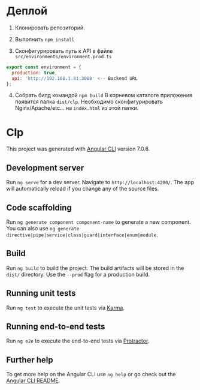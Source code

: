 # Деплой

1. Клонировать репозиторий.

2. Выполнить `npm install`

3. Сконфигурировать путь к API в файле `src/environments/environment.prod.ts` 

```javascript
export const environment = {
  production: true,
  api: 'http://192.168.1.81:3008' <-- Backend URL
};
```

4. Собрать билд командой `npm build`
   В корневом каталоге приложения появится папка `dist/clp`. 
   Необходимо сконфигурировать Nginx/Apache/etc... на `index.html` из этой папки.


# Clp

This project was generated with [Angular CLI](https://github.com/angular/angular-cli) version 7.0.6.

## Development server

Run `ng serve` for a dev server. Navigate to `http://localhost:4200/`. The app will automatically reload if you change any of the source files.

## Code scaffolding

Run `ng generate component component-name` to generate a new component. You can also use `ng generate directive|pipe|service|class|guard|interface|enum|module`.

## Build

Run `ng build` to build the project. The build artifacts will be stored in the `dist/` directory. Use the `--prod` flag for a production build.

## Running unit tests

Run `ng test` to execute the unit tests via [Karma](https://karma-runner.github.io).

## Running end-to-end tests

Run `ng e2e` to execute the end-to-end tests via [Protractor](http://www.protractortest.org/).

## Further help

To get more help on the Angular CLI use `ng help` or go check out the [Angular CLI README](https://github.com/angular/angular-cli/blob/master/README.md).
